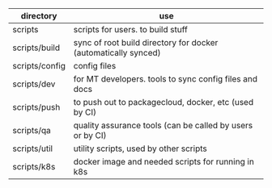 directory       | use
--------------- | ----
scripts         | scripts for users. to build stuff
scripts/build   | sync of root build directory for docker (automatically synced)
scripts/config  | config files
scripts/dev     | for MT developers. tools to sync config files and docs
scripts/push    | to push out to packagecloud, docker, etc (used by CI)
scripts/qa      | quality assurance tools (can be called by users or by CI)
scripts/util    | utility scripts, used by other scripts
scripts/k8s     | docker image and needed scripts for running in k8s
